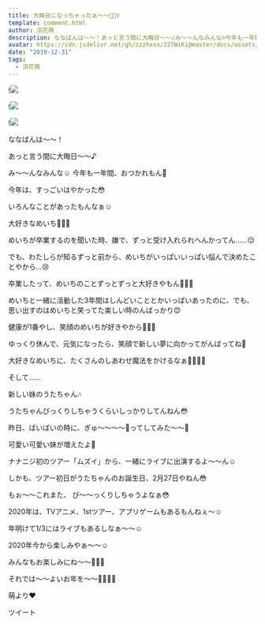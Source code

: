 ```yaml
---
title: 大晦日になっちゃったぁ〜〜🧚🏻‍♀️
template: comment.html
author: 涼花萌
description: ななばんは〜〜！あっと言う間に大晦日〜〜♪み〜〜んなみんな☺️今年も一年間、おつかれもん🍋今年は、すっごいはやかった😳いろんなことがあったもんな...
avatar: https://cdn.jsdelivr.net/gh/zzzhxxx/227WiKi@master/docs/assets/photo/avatar/moe.jpg
date: "2019-12-31"
tags:
  - 涼花萌
---
```


!![](https://cdn.jsdelivr.net/gh/227WiKi/227WiKi-image@master/blog-image/moe-2019-12-31_1.jpg)

!![](https://cdn.jsdelivr.net/gh/227WiKi/227WiKi-image@master/blog-image/moe-2019-12-31_2.jpg)

!![](https://cdn.jsdelivr.net/gh/227WiKi/227WiKi-image@master/blog-image/moe-2019-12-31_3.jpg)






ななばんは〜〜！









あっと言う間に大晦日〜〜♪



み〜〜んなみんな☺️
今年も一年間、おつかれもん🍋




今年は、すっごいはやかった😳




いろんなことがあったもんなぁ☺️








大好きなめいち🐰💓💓








めいちが卒業するのを聞いた時、嫌で、ずっと受け入れられへんかってん……😔



でも、わたしらが知るずっと前から、めいちがいっぱいいっぱい悩んで決めたことやから…😢




卒業したって、めいちのことずっとずっと大好きやもん🐰💓💓




めいちと一緒に活動した3年間はしんどいこととかいっぱいあったのに、でも、思い出すのはめいちと笑ってた楽しい時のんばっかり😊





健康が1番やし、笑顔のめいちが好きやから🥰💓💓




ゆっくり休んで、元気になったら、笑顔で新しい夢に向かってがんばってね🍋





大好きなめいちに、たくさんのしあわせ魔法をかけるなぁ🧚🏻‍♀️💓









そして……












新しい妹のうたちゃん🎶






うたちゃんびっくりしちゃうくらいしっかりしてんねん😳




昨日、ばいばいの時に、ぎゅ〜〜〜〜💓ってしてみた〜〜🥰



可愛い可愛い妹が増えたよ💓







ナナニジ初のツアー「ムズイ」から、一緒にライブに出演するよ〜〜ん☺️




しかも、ツアー初日がうたちゃんのお誕生日、2月27日やねん😳



もぉ〜〜これまた、
び〜〜っくりしちゃうよなぁ😳






2020年は、TVアニメ、1stツアー、アプリゲームもあるもんねぇ〜☺️





年明けて1/3にはライブもあるしなぁ〜〜☺️






2020年今から楽しみやぁ〜〜☺️






みんなもお楽しみにね〜〜🧚🏻‍♀️





それでは〜〜よいお年を〜〜🧚🏻‍♀️💓






萌より❤︎


ツイート



